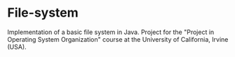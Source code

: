 # File-system
Implementation of a basic file system in Java.
Project for the "Project in Operating System Organization" course at the University of California, Irvine (USA).

